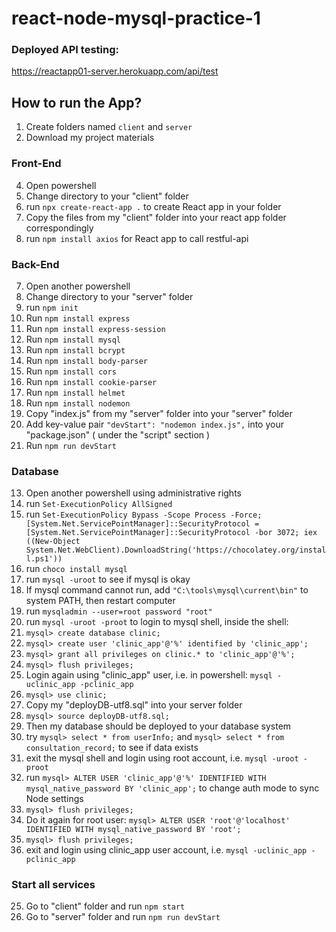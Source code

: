 # react-node-mysql-practice-1
### Deployed API testing:

https://reactapp01-server.herokuapp.com/api/test

## How to run the App?

1. Create folders named ```client``` and ```server```
2. Download my project materials

### Front-End

4. Open powershell
5. Change directory to your "client" folder
6. run ```npx create-react-app .``` to create React app in your folder
7. Copy the files from my "client" folder into your react app folder correspondingly
8. run ```npm install axios``` for React app to call restful-api

### Back-End

7. Open another powershell
8. Change directory to your "server" folder
9. run ```npm init```
10. Run ```npm install express```
11. Run ```npm install express-session```
12. Run ```npm install mysql```
13. Run ```npm install bcrypt```
14. Run ```npm install body-parser```
15. Run ```npm install cors```
16. Run ```npm install cookie-parser```
17. Run ```npm install helmet```
18. Run ```npm install nodemon```
19. Copy "index.js" from my "server" folder into your "server" folder
20. Add key-value pair ```"devStart": "nodemon index.js",``` into your "package.json" ( under the "script" section )
21. Run ```npm run devStart```

### Database

13. Open another powershell using administrative rights
14. run ```Set-ExecutionPolicy AllSigned```
15. run ```Set-ExecutionPolicy Bypass -Scope Process -Force; [System.Net.ServicePointManager]::SecurityProtocol = [System.Net.ServicePointManager]::SecurityProtocol -bor 3072; iex ((New-Object System.Net.WebClient).DownloadString('https://chocolatey.org/install.ps1'))```
16. run ```choco install mysql```
17. run ```mysql -uroot``` to see if mysql is okay
18. If mysql command cannot run, add ```"C:\tools\mysql\current\bin"``` to system PATH, then restart computer
19. run ```mysqladmin --user=root password "root"```
20. run ```mysql -uroot -proot``` to login to mysql shell, inside the shell:
21. ```mysql> create database clinic;```
22. ```mysql> create user 'clinic_app'@'%' identified by 'clinic_app';```
23. ```mysql> grant all privileges on clinic.* to 'clinic_app'@'%';```
24. ```mysql> flush privileges;```
25. Login again using "clinic_app" user, i.e. in powershell: ```mysql -uclinic_app -pclinic_app```
26. ```mysql> use clinic;```
27. Copy my "deployDB-utf8.sql" into your server folder
28. ```mysql> source deployDB-utf8.sql;```
29. Then my database should be deployed to your database system
30. try ```mysql> select * from userInfo;``` and ```mysql> select * from consultation_record;``` to see if data exists
31. exit the mysql shell and login using root account, i.e. ```mysql -uroot -proot```
33. run ```mysql> ALTER USER 'clinic_app'@'%' IDENTIFIED WITH mysql_native_password BY 'clinic_app';``` to change auth mode to sync Node settings
34. ```mysql> flush privileges;```
35. Do it again for root user: ```mysql> ALTER USER 'root'@'localhost' IDENTIFIED WITH mysql_native_password BY 'root';```
36. ```mysql> flush privileges;```
37. exit and login using clinic_app user account, i.e. ```mysql -uclinic_app -pclinic_app```

### Start all services

25. Go to "client" folder and run ```npm start```
26. Go to "server" folder and run ```npm run devStart```
